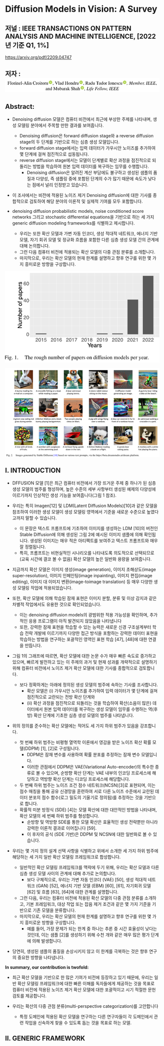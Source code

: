 # Diffusion Models in Vision: A Survey

## 저널 : IEEE TRANSACTIONS ON PATTERN ANALYSIS AND MACHINE INTELLIGENCE, [2022년 기준 Q1, 1%]

https://arxiv.org/pdf/2209.04747

## 저자 :  ![Alt text](image.png)

## Abstract:
- Denoising diffusion 모델은 컴퓨터 비전에서 최근에 부상한 주제를 나타내며, 생성 모델링 분야에서 주목할 만한 결과를 보여줍니다.
  -  Denoising diffusion은 forward diffusion stage와 a reverse diffusion stage의 두 단계를 기반으로 하는 심층 생성 모델입니다. 
  -  forward diffusion stage에서는 입력 데이터가 가우시안 노이즈를 추가하여 몇 단계에 걸쳐 점진적으로 섭동됩니다. 
  -  reverse diffusion stage에서는 모델이 단계별로 확산 과정을 점진적으로 되돌리는 방법을 학습하여 원본 입력 데이터를 복구하는 임무를 수행합니다.
     -  Denoising diffusion은 알려진 계산 부담에도 불구하고 생성된 샘플의 품질과 다양성, 즉 샘플링 중에 포함된 단계의 수가 많기 때문에 속도가 낮다는 점에서 널리 인정받고 있습니다. 
 - 이 조사에서는 비전에 적용된 노이즈 제거 Denoising diffusion에 대한 기사를 종합적으로 검토하여 해당 분야의 이론적 및 실제적 기여를 모두 포함합니다. 

- denoising diffusion probabilistic models, noise conditioned score networks 그리고 stochastic differential equations을 기반으로 하는 세 가지 generic diffusion modeling frameworks를 식별하고 제시합니다. 
  - 우리는 또한 확산 모델과 가변 자동 인코더, 생성 적대적 네트워크, 에너지 기반 모델, 자기 회귀 모델 및 정규화 흐름을 포함한 다른 심층 생성 모델 간의 관계에 대해 논의합니다. 
  - 그런 다음 컴퓨터 비전에 적용되는 확산 모델의 다중 관점 분류를 소개합니다. 
  - 마지막으로, 우리는 확산 모델의 현재 한계를 설명하고 향후 연구를 위한 몇 가지 흥미로운 방향을 구상합니다.

![Alt text](image-1.png)

![Alt text](image-2.png)

## I. INTRODUCTION

- DFFUSION 모델 [1]은 최근 컴퓨터 비전에서 가장 뜨거운 주제 중 하나가 된 심층 생성 모델의 범주를 형성하며, 높은 수준의 세부 사항부터 생성된 예제의 다양성에 이르기까지 인상적인 생성 기능을 보여줍니다(그림 1 참조).

- 우리는 특히 Imagen[12] 및 LDM(Latent Diffusion Models)[10]과 같은 모델을 참조하여 이러한 생성 모델이 생성 모델링 영역에서 기준을 새로운 수준으로 높였다고까지 말할 수 있습니다. 
  - 이 문장은 텍스트 프롬프트에 기초하여 이미지를 생성하는 LDM [10]의 버전인 Stable Diffusion에 의해 생성된 그림 2에 예시된 이미지 샘플에 의해 확인됩니다. 생성된 이미지는 매우 적은 아티팩트를 보여주고 텍스트 프롬프트와 매우 잘 정렬됩니다.
  - 특히, 프롬프트는 비현실적인 시나리오를 나타내도록 의도적으로 선택되므로(교육 시간에 결코 볼 수 없음) 확산 모델의 높은 일반화 용량을 보여줍니다.


- 지금까지 확산 모델은 이미지 생성(image generation), 이미지 초해상도(image super-resolution), 이미지 인페인팅(image inpainting), 이미지 편집(image editing), 이미지 대 이미지 변환(image-toimage translation) 등 매우 다양한 생성 모델링 작업에 적용되었습니다.

- 또한, 확산 모델에 의해 학습된 잠재 표현은 이미지 분할, 분류 및 이상 감지과 같은 차별적 작업에서도 유용한 것으로 확인되었습니다.
  - 이는 denoising diffusion models의 광범위한 적용 가능성을 확인하며, 추가적인 응용 프로그램이 아직 발견되지 않았음을 나타냅니다
  - 또한, 강력한 잠재 표현을 학습할 수 있는 능력은 새로운 신경 구조설계부터 학습 전략 개발에 이르기까지 다양한 접근 방식을 포함하는 강력한 데이터 표현을 학습하는 방법을 연구하는 포괄적인 영역인 표현 학습 [47], [48]에 대한 연결을 만듭니다.

-  그림 1의 그래프에 따르면, 확산 모델에 대한 논문 수가 매우 빠른 속도로 증가하고 있으며, 빠르게 발전하고 있는 이 주제의 과거 및 현재 성과를 개략적으로 설명하기 위해 컴퓨터 비전에서 노이즈 제거 확산 모델에 대한 기사를 종합적으로 검토합니다.
   -  보다 정확하게는 아래에 정의된 생성 모델의 범주에 속하는 기사를 조사합니다.
      -   확산 모델은 (i) 가우시안 노이즈를 추가하여 입력 데이터가 몇 단계에 걸쳐 점진적으로 교란되는 전방 확산 단계와 
      -   (ii) 확산 과정을 점진적으로 되돌리는 것을 학습하여 확산(소음이 많은) 데이터에서 원본 입력 데이터를 복구하는 생성 모델이 임무를 수행하는 역(후방) 확산 단계에 기초한 심층 생성 모델의 범주를 나타냅니다.

- 위의 정의를 준수하는 확산 모델에는 적어도 세 가지 하위 범주가 있음을 강조합니다. 
  - 첫 번째 하위 범주는 비평형 열역학 이론에서 영감을 받은 노이즈 확산 확률 모델(DDPM) [1], [2]로 구성됩니다.
    - DDPM은 잠재 변수를 사용하여 확률 분포를 추정하는 잠재 변수 모델입니다. 
    - 이러한 관점에서 DDPM은 VAE(Variational Auto-encoder)의 특수한 종류로 볼 수 있으며, 순방향 확산 단계는 VAE 내부의 인코딩 프로세스에 해당하고 역방향 확산 단계는 디코딩 프로세스에 해당합니다.
  - 두 번째 하위 범주는 노이즈 조건 점수 네트워크(NCSN)[3]로 표현되며, 이는 점수 매칭을 통해 공유 신경망을 훈련하여 서로 다른 노이즈 수준에서 교란된 데이터 분포의 점수 함수(로그 밀도의 기울기로 정의됨)를 추정하는 것을 기반으로 합니다. 
  - 확률적 미분 방정식 (SDE) [4]는 모델 확산에 대한 대안적인 방법을 나타내며, 확산 모델의 세 번째 하위 범주를 형성합니다. 
    - 순방향 및 역방향 SDE를 통한 모델 확산은 효율적인 생성 전략뿐만 아니라 강력한 이론적 결과로 이어집니다 [59]. 
    - 이 후자의 공식 (SDE 기반)은 DDPM 및 NCSN에 대한 일반화로 볼 수 있습니다.

- 우리는 몇 가지 정의 설계 선택 사항을 식별하고 위에서 소개한 세 가지 하위 범주에 해당하는 세 가지 일반 확산 모델링 프레임워크로 합성합니다. 
  - 일반적인 확산 모델링 프레임워크를 맥락에 두기 위해, 우리는 확산 모델과 다른 심층 생성 모델 사이의 관계에 대해 추가로 논의합니다. 
    - 보다 구체적으로, 우리는 가변 자동 인코더 (VAE) [50], 생성 적대적 네트워크 (GAN) [52], 에너지 기반 모델 (EBM) [60], [61], 자기회귀 모델 [62] 및 흐름 [63], [64]에 대한 관계를 설명합니다. 
  - 그런 다음, 우리는 컴퓨터 비전에 적용된 확산 모델의 다중 관점 분류를 소개하고, 기본 프레임워크, 대상 작업 또는 잡음 제거 조건과 같은 몇 가지 기준을 기반으로 기존 모델을 분류합니다. 
  - 마지막으로, 우리는 확산 모델의 현재 한계를 설명하고 향후 연구를 위한 몇 가지 흥미로운 방향을 구상합니다. 
    - 예를 들어, 가장 문제가 되는 한계 중 하나는 추론 중 시간 효율성이 낮다는 것인데, 이는 샘플 [2]를 생성하기 위해 수천 개와 같은 매우 많은 평가 단계에 의해 발생합니다. 
- 당연히, 생성된 샘플의 품질을 손상시키지 않고 이 한계를 극복하는 것은 향후 연구의 중요한 방향을 나타냅니다.

**In summary, our contribution is twofold:**

- 최근 확산 모델을 기반으로 한 많은 기여가 비전에 등장하고 있기 때문에, 우리는 일반 확산 모델링 프레임워크에 대한 빠른 이해를 독자들에게 제공하는 것을 목표로 컴퓨터 비전에 적용된 노이즈 제거 확산 모델에 대한 포괄적이고 시기 적절한 문헌 검토를 제공합니다.

- 우리는 확산의 다중 관점 분류(multi-perspective categorization)를 고안합니다
  - 특정 도메인에 적용된 확산 모델을 연구하는 다른 연구자들이 각 도메인에서 관련 작업을 신속하게 찾을 수 있도록 돕는 것을 목표로 하는 모델.

## II. GENERIC FRAMEWORK

